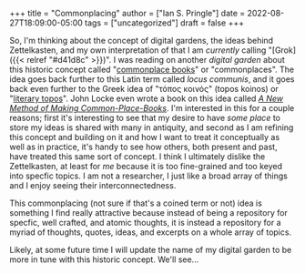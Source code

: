 +++
title = "Commonplacing"
author = ["Ian S. Pringle"]
date = 2022-08-27T18:09:00-05:00
tags = ["uncategorized"]
draft = false
+++

So, I'm thinking about the concept of digital gardens, the ideas behind
Zettelkasten, and my own interpretation of that I am _currently_ calling "[Grok]({{< relref "#d41d8c" >}})". I
was reading on another _digital garden_ about this historic concept called
"[commonplace books](https://en.wikipedia.org/wiki/Commonplace_book)" or "commonplaces". The idea goes back further to this Latin
term called _locus communis_, and it goes back even further to the Greek idea of
"τόπος κοινός" (topos koinos) or "[literary topos](https://en.wikipedia.org/wiki/Literary_topos)". John Locke even wrote a book
on this idea called _[A New Method of Making Common-Place-Books](https://archive.org/details/gu_newmethodmaki00lock)_. I'm interested in
this for a couple reasons; first it's interesting to see that my desire to have
_some place_ to store my ideas is shared with many in antiquity, and second as I
am refining this concept and building on it and how I want to treat it
conceptually as well as in practice, it's handy to see how others, both present
and past, have treated this same sort of concept. I think I ultimately dislike
the Zettelkasten, at least for _me_ because it is too fine-grained and too keyed
into specfic topics. I am not a researcher, I just like a broad array of things
and I enjoy seeing their interconnectedness.

This commonplacing (not sure if that's a coined term or not) idea is something I
find really attractive because instead of being a repository for specfic, well
crafted, and atomic thoughts, it is instead a repository for a myriad of
thoughts, quotes, ideas, and excerpts on a whole array of topics.

Likely, at some future time I will update the name of my digital garden to be
more in tune with this historic concept. We'll see...
